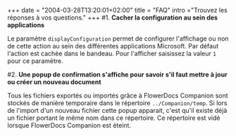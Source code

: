 +++
date = "2004-03-28T13:20:01+02:00"
title = "FAQ"
intro ="Trouvez les réponses à vos questions."
+++
 #1. __Cacher la configuration au sein des applications__ 

 Le paramètre `displayConfiguration`  permet de configurer l'affichage ou non de cette action au sein des différentes applications Microsoft. Par défaut l'action est cachée dans le bandeau. Pour l'afficher saisissez la valeur `1` pour ce paramètre.  

#2. __Une popup de confirmation s'affiche pour savoir s'il faut mettre à jour ou créer un nouveau document__

Tous les fichiers exportés ou importés grâce à FlowerDocs Companion sont stockés de manière temporaire dans le répertoire `../Companion/temp`. Si lors de l'import d'un nouveau fichier cette popup apparait, c'est qu'il existe déjà un fichier portant le même nom dans ce répertoire. Ce répertoire est vidé lorsque FlowerDocs Companion est éteint.